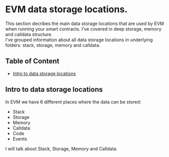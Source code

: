 # EVM data storage locations.
This section decribes the main data storage locations that are used by EVM when running your smart contracts. I've covered in deep storage, memory and calldata structure. \
I've grouped information about all data storage locations in underlying folders: stack, storage, memory and calldata.
## Table of Content 
* [Intro to data storage locations](#intro-to-data-storage-locations)

## Intro to data storage locations
In EVM we have 6 different places where the data can be stored:
 - Stack
 - Storage
 - Memory
 - Calldata
 - Code
 - Events
 
I will talk about Stack, Storage, Memory and Calldata.